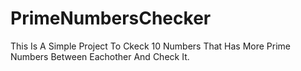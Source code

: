 # PrimeNumbersChecker
This Is A Simple Project To Ckeck 10 Numbers That Has More Prime Numbers Between Eachother And Check It.
